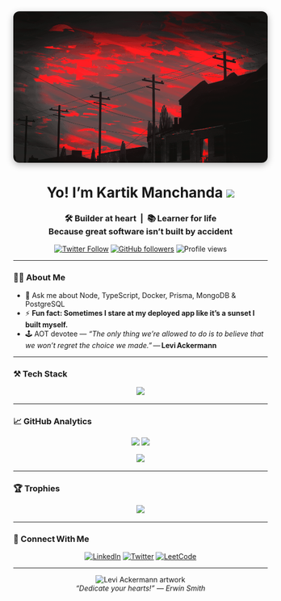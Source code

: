 <!-- ────────────────────────────────────────────────────────────────────────────── -->
<!--  Personal Banner → swap for a custom GIF/JPG (600 × 120 works nicely)        -->
<!-- ────────────────────────────────────────────────────────────────────────────── -->
<p align="center">
  <img src="banner.gif" alt="banner that says Kartik Manchanda" width="800" height="300" style="border-radius: 12px; box-shadow: 0 4px 14px rgba(0,0,0,0.3);" />
</p>

<h1 align="center">
  Yo! I’m Kartik Manchanda&nbsp;<img src="https://media.giphy.com/media/hvRJCLFzcasrR4ia7z/giphy.gif" width="32"/>
</h1>

<h3 align="center">
  🛠️ Builder at heart &nbsp;|&nbsp; 📚 Learner for life  
  <br/>Because great software isn’t built by accident
</h3>

<p align="center">
  <a href="https://twitter.com/kartikm39"><img alt="Twitter Follow"
    src="https://img.shields.io/twitter/follow/kartikm39?logo=twitter&style=for-the-badge"/></a>
  <a href="https://github.com/kartik-m39?tab=followers"><img alt="GitHub followers"
    src="https://img.shields.io/github/followers/kartik-m39?style=for-the-badge&logo=github"/></a>
  <img alt="Profile views" src="https://komarev.com/ghpvc/?username=kartik-m39&style=for-the-badge&color=blue"/>
</p>

---

### 🧑‍💻 About&nbsp;Me
- 💬 Ask me about Node, TypeScript, Docker, Prisma, MongoDB & PostgreSQL  
- ⚡ **Fun fact: Sometimes I stare at my deployed app like it’s a sunset I built myself.**  
- 🕹 AOT devotee — *“The only thing we’re allowed to do is to believe that we won’t regret the choice we made.”* — **Levi Ackermann**

---

### ⚒️ Tech Stack
<p align="center">
  <img src="https://skillicons.dev/icons?i=ts,js,react,nextjs,nodejs,express,tailwind,prisma,mongodb,postgres,docker,git,linux,python" />
</p>

---

### 📈 GitHub Analytics
<p align="center">
  <img height="165" src="https://github-readme-stats.vercel.app/api?username=kartik-m39&show_icons=true&theme=transparent" />
  <img height="165" src="https://github-readme-stats.vercel.app/api/top-langs/?username=kartik-m39&layout=compact&theme=transparent" />
</p>
<p align="center">
  <img src="https://streak-stats.demolab.com?user=kartik-m39&theme=transparent&date_format=M%20j%5B%2C%20Y%5D" />
</p>

---

### 🏆 Trophies
<p align="center">
  <img src="https://github-profile-trophy.vercel.app/?username=kartik-m39&no-frame=true&theme=flat&title=Commit,Issues,PullRequest,Stars,Followers" />
</p>

---

### 🤝 Connect With Me
<p align="center">
  <a href="https://linkedin.com/in/kartik-manchanda-538052263"><img alt="LinkedIn"
    src="https://img.shields.io/badge/LinkedIn-0077B5?logo=linkedin&logoColor=white&style=for-the-badge"></a>
  <a href="https://twitter.com/kartikm39"><img alt="Twitter"
    src="https://img.shields.io/badge/Twitter-1DA1F2?logo=twitter&logoColor=white&style=for-the-badge"></a>
  <a href="https://leetcode.com/kartik_manchanda/"><img alt="LeetCode"
    src="https://img.shields.io/badge/LeetCode-FFA116?logo=leetcode&logoColor=white&style=for-the-badge"></a>
</p>

---

<p align="center">
  <img src="/levi.png" width="180" alt="Levi Ackermann artwork">
  <br/>
  <em>“Dedicate your hearts!” — Erwin Smith</em>
</p>
